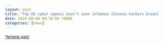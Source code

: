 ```yaml
---
layout: post
title: "Top US cyber agency hasn’t seen infamous Chinese hackers breach election infrastructure - Nextgov/FCW"
date: 2024-08-08 00:58:04 +0000
categories: [news]
---
```


[Читати далі](https://www.nextgov.com/cybersecurity/2024/08/top-us-cyber-agency-hasnt-seen-infamous-chinese-hackers-breach-election-infrastructure/398641/?oref=ng-home-top-story)
